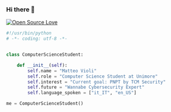 ### Hi there 👋
[![Open Source Love](https://badges.frapsoft.com/os/v1/open-source.svg?v=102)](https://github.com/ellerbrock/open-source-badge/)


```python
#!/usr/bin/python
# -*- coding: utf-8 -*-


class ComputerScienceStudent:

    def __init__(self):
        self.name = "Matteo Violi"
        self.role = "Computer Science Student at Unimore"
        self.interest = "Current goal: PNPT by TCM Security"
        self.future = "Wannabe Cybersecurity Expert"
        self.language_spoken = ["it_IT", "en_US"]

me = ComputerScienceStudent()
```
